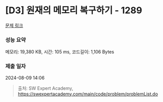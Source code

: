 # [D3] 원재의 메모리 복구하기 - 1289 

[문제 링크](https://swexpertacademy.com/main/code/problem/problemDetail.do?contestProbId=AV19AcoKI9sCFAZN) 

### 성능 요약

메모리: 19,380 KB, 시간: 105 ms, 코드길이: 1,106 Bytes

### 제출 일자

2024-08-09 14:06



> 출처: SW Expert Academy, https://swexpertacademy.com/main/code/problem/problemList.do